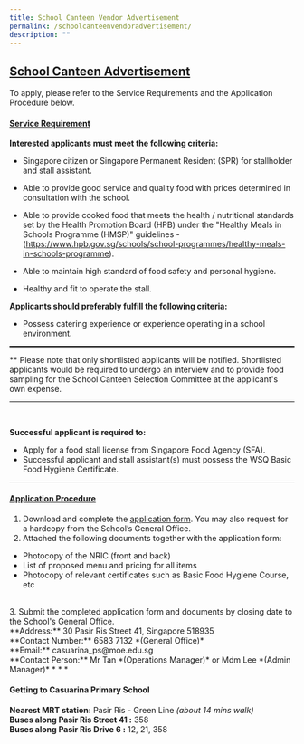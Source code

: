 ```yaml
---
title: School Canteen Vendor Advertisement
permalink: /schoolcanteenvendoradvertisement/
description: ""
---
```

## **<u>School Canteen Advertisement</u>**

To apply, please refer to the Service Requirements and the Application Procedure below.

#### **<u>Service Requirement</u>** <br>

**Interested applicants must meet the following criteria:**

* Singapore citizen or Singapore Permanent Resident (SPR) for stallholder and stall assistant.

* Able to provide good service and quality food with prices determined in consultation with the school.

* Able to provide cooked food that meets the health / nutritional standards set by the Health Promotion Board (HPB) under the "Healthy Meals in Schools Programme (HMSP)" guidelines - (https://www.hpb.gov.sg/schools/school-programmes/healthy-meals-in-schools-programme).

* Able to maintain high standard of food safety and personal hygiene.

* Healthy and fit to operate the stall.

**Applicants should preferably fulfill the following criteria:**

* Possess catering experience or experience operating in a school environment.

<hr style="height:1.5px;background-color:black">
** Please note that only shortlisted applicants will be notified. Shortlisted applicants would be required to undergo an interview and to provide food sampling for the School Canteen Selection Committee at the applicant's own expense.
<hr style="height:1.5px;background-color:black"><br>

**Successful applicant is required to:**

* Apply for a food stall license from Singapore Food Agency (SFA).<br>
* Successful applicant and stall assistant(s) must possess the WSQ Basic Food Hygiene Certificate.<br>

* * *

#### **<u>Application Procedure</u>**

1. Download and complete the [application form](/files/application%20form%20for%20canteen%20stalls.pdf). You may also request for a hardcopy from the School’s General Office.
2. Attached the following documents together with the application form:
* Photocopy of the NRIC (front and back)
* List of proposed menu and pricing for all items
* Photocopy of relevant certificates such as Basic Food Hygiene Course, etc
<br>
3. Submit the completed application form and documents by closing date to the School's General Office.<br>
**Address:** 30 Pasir Ris Street 41, Singapore 518935<br>
**Contact Number:** 6583 7132 *(General Office)*<br>
**Email:** casuarina_ps@moe.edu.sg<br>
**Contact Person:** Mr Tan *(Operations Manager)* or Mdm Lee *(Admin Manager)*
* * *

#### **Getting to Casuarina Primary School**

**Nearest MRT station:** Pasir Ris - Green Line *(about 14 mins walk)*<br>
**Buses along Pasir Ris Street 41 :** 358<br>
**Buses along Pasir Ris Drive 6 :** 12, 21, 358<br>